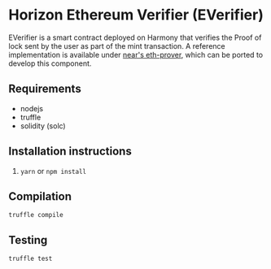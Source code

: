 # Horizon Ethereum Verifier (EVerifier)
EVerifier is a smart contract deployed on Harmony that verifies the Proof of lock sent by the user as part of the mint transaction. A reference implementation is available under [near's eth-prover](https://github.com/near/rainbow-bridge-rs/blob/master/eth-prover/src/lib.rs), which can be ported to develop this component.

## Requirements
- nodejs 
- truffle
- solidity (solc)

## Installation instructions
1. `yarn` or `npm install`

## Compilation
```
truffle compile
```

## Testing
```
truffle test
```